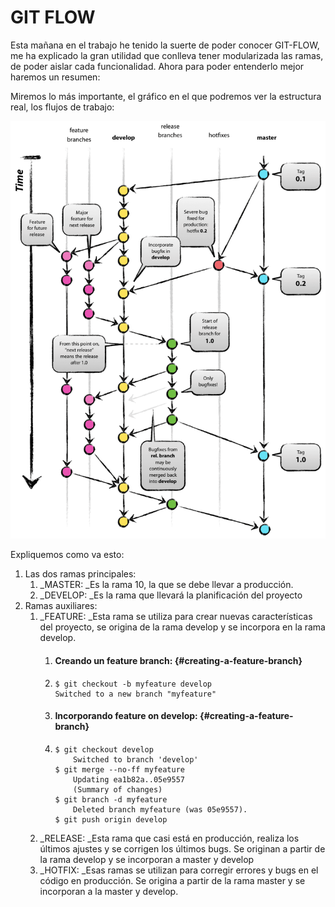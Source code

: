 # GIT FLOW

Esta mañana en el trabajo he tenido la suerte de poder conocer GIT-FLOW, me ha explicado la gran utilidad que conlleva tener modularizada las ramas, de poder aislar cada funcionalidad. Ahora para poder entenderlo mejor haremos un resumen:

Miremos lo más importante, el gráfico en el que podremos ver la estructura real, los flujos de trabajo:

![](/assets/git-flow)

Expliquemos como va esto:

1. Las dos ramas principales:
   1. \_MASTER: \_Es la rama 10, la que se debe llevar a producción.
   2. \_DEVELOP: \_Es la rama que llevará la planificación del proyecto
2. Ramas auxiliares:
   1. \_FEATURE: \_Esta rama se utiliza para crear nuevas características del proyecto, se origina de la rama develop  y se incorpora en la rama develop.
      1. #### Creando un feature branch: {#creating-a-feature-branch}
      2. ```
         $ git checkout -b myfeature develop
         Switched to a new branch "myfeature"
         ```
      3. #### Incorporando feature on develop: {#creating-a-feature-branch}
      4. ```
         $ git checkout develop
             Switched to branch 'develop'
         $ git merge --no-ff myfeature
             Updating ea1b82a..05e9557
             (Summary of changes)
         $ git branch -d myfeature
             Deleted branch myfeature (was 05e9557).
         $ git push origin develop
         ```
   2. \_RELEASE: \_Esta rama que casi está en producción, realiza los últimos ajustes y se corrigen los últimos bugs. Se originan a partir de la rama develop y se incorporan a master y develop
   3. \_HOTFIX: \_Esas ramas se utilizan para corregir errores y bugs en el código en producción. Se origina a partir de la rama master y se incorporan a la master y develop.



